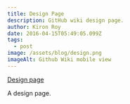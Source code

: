 ```yaml
---
title: Design Page
description: GitHub wiki design page.
author: Kiron Roy
date: 2016-04-15T05:49:05.099Z
tags:
  - post
image: /assets/blog/design.png
imageAlt: Github Wiki mobile view
---
```

[Design page](https://github.com/kironroy/kironroy.github.io/wiki/Design)

A﻿ design page.
